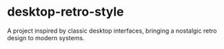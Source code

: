 # desktop-retro-style
A project inspired by classic desktop interfaces, bringing a nostalgic retro design to modern systems.
